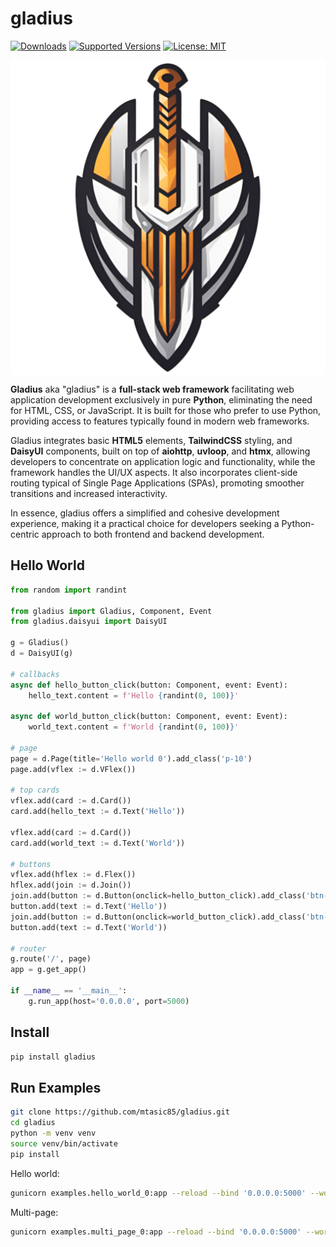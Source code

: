 # gladius

<!--
[![Build][build-image]]()
[![Status][status-image]][pypi-project-url]
[![Stable Version][stable-ver-image]][pypi-project-url]
[![Coverage][coverage-image]]()
[![Python][python-ver-image]][pypi-project-url]
[![License][mit-image]][mit-url]
-->
[![Downloads](https://img.shields.io/pypi/dm/gladius)](https://pypistats.org/packages/gladius)
[![Supported Versions](https://img.shields.io/pypi/pyversions/gladius)](https://pypi.org/project/gladius)
[![License: MIT](https://img.shields.io/badge/license-MIT-blue.svg)](https://opensource.org/licenses/MIT)

<img src="https://github.com/mtasic85/gladius/raw/main/misc/logo-1.png" alt="" style="display: block; margin: auto;" />

**Gladius** aka "gladius" is a **full-stack web framework** facilitating web application development exclusively in pure **Python**, eliminating the need for HTML, CSS, or JavaScript. It is built for those who prefer to use Python, providing access to features typically found in modern web frameworks.

Gladius integrates basic **HTML5** elements, **TailwindCSS** styling, and **DaisyUI** components, built on top of **aiohttp**, **uvloop**, and **htmx**, allowing developers to concentrate on application logic and functionality, while the framework handles the UI/UX aspects. It also incorporates client-side routing typical of Single Page Applications (SPAs), promoting smoother transitions and increased interactivity.

In essence, gladius offers a simplified and cohesive development experience, making it a practical choice for developers seeking a Python-centric approach to both frontend and backend development.

## Hello World

```python
from random import randint

from gladius import Gladius, Component, Event
from gladius.daisyui import DaisyUI

g = Gladius()
d = DaisyUI(g)

# callbacks
async def hello_button_click(button: Component, event: Event):
    hello_text.content = f'Hello {randint(0, 100)}'

async def world_button_click(button: Component, event: Event):
    world_text.content = f'World {randint(0, 100)}'

# page
page = d.Page(title='Hello world 0').add_class('p-10')
page.add(vflex := d.VFlex())

# top cards
vflex.add(card := d.Card())
card.add(hello_text := d.Text('Hello'))

vflex.add(card := d.Card())
card.add(world_text := d.Text('World'))

# buttons
vflex.add(hflex := d.Flex())
hflex.add(join := d.Join())
join.add(button := d.Button(onclick=hello_button_click).add_class('btn-primary'))
button.add(text := d.Text('Hello'))
join.add(button := d.Button(onclick=world_button_click).add_class('btn-secondary'))
button.add(text := d.Text('World'))

# router
g.route('/', page)
app = g.get_app()

if __name__ == '__main__':
    g.run_app(host='0.0.0.0', port=5000)
```

## Install
```bash
pip install gladius
```

## Run Examples

```bash
git clone https://github.com/mtasic85/gladius.git
cd gladius
python -m venv venv
source venv/bin/activate
pip install
```

Hello world:

```bash
gunicorn examples.hello_world_0:app --reload --bind '0.0.0.0:5000' --worker-class aiohttp.GunicornWebWorker
```

Multi-page:

```bash
gunicorn examples.multi_page_0:app --reload --bind '0.0.0.0:5000' --worker-class aiohttp.GunicornWebWorker
```